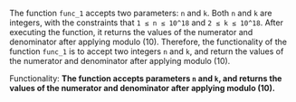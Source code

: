 The function `func_1` accepts two parameters: `n` and `k`. Both `n` and `k` are integers, with the constraints that `1 ≤ n ≤ 10^18` and `2 ≤ k ≤ 10^18`. After executing the function, it returns the values of the numerator and denominator after applying modulo (10). Therefore, the functionality of the function `func_1` is to accept two integers `n` and `k`, and return the values of the numerator and denominator after applying modulo (10). 

Functionality: **The function accepts parameters `n` and `k`, and returns the values of the numerator and denominator after applying modulo (10).**